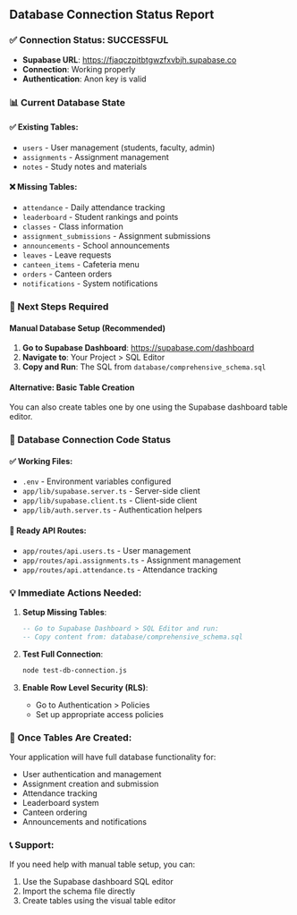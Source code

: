 ## Database Connection Status Report

### ✅ Connection Status: SUCCESSFUL
- **Supabase URL**: https://fjaqczpitbtgwzfxvbjh.supabase.co
- **Connection**: Working properly
- **Authentication**: Anon key is valid

### 📊 Current Database State

#### ✅ Existing Tables:
- `users` - User management (students, faculty, admin)
- `assignments` - Assignment management
- `notes` - Study notes and materials

#### ❌ Missing Tables:
- `attendance` - Daily attendance tracking
- `leaderboard` - Student rankings and points
- `classes` - Class information
- `assignment_submissions` - Assignment submissions
- `announcements` - School announcements
- `leaves` - Leave requests
- `canteen_items` - Cafeteria menu
- `orders` - Canteen orders
- `notifications` - System notifications

### 🔧 Next Steps Required

#### Manual Database Setup (Recommended)
1. **Go to Supabase Dashboard**: https://supabase.com/dashboard
2. **Navigate to**: Your Project > SQL Editor
3. **Copy and Run**: The SQL from `database/comprehensive_schema.sql`

#### Alternative: Basic Table Creation
You can also create tables one by one using the Supabase dashboard table editor.

### 📝 Database Connection Code Status

#### ✅ Working Files:
- `.env` - Environment variables configured
- `app/lib/supabase.server.ts` - Server-side client
- `app/lib/supabase.client.ts` - Client-side client
- `app/lib/auth.server.ts` - Authentication helpers

#### 🔧 Ready API Routes:
- `app/routes/api.users.ts` - User management
- `app/routes/api.assignments.ts` - Assignment management
- `app/routes/api.attendance.ts` - Attendance tracking

### 💡 Immediate Actions Needed:

1. **Setup Missing Tables**:
   ```sql
   -- Go to Supabase Dashboard > SQL Editor and run:
   -- Copy content from: database/comprehensive_schema.sql
   ```

2. **Test Full Connection**:
   ```bash
   node test-db-connection.js
   ```

3. **Enable Row Level Security (RLS)**:
   - Go to Authentication > Policies
   - Set up appropriate access policies

### 🚀 Once Tables Are Created:

Your application will have full database functionality for:
- User authentication and management
- Assignment creation and submission
- Attendance tracking
- Leaderboard system
- Canteen ordering
- Announcements and notifications

### 📞 Support:
If you need help with manual table setup, you can:
1. Use the Supabase dashboard SQL editor
2. Import the schema file directly
3. Create tables using the visual table editor
